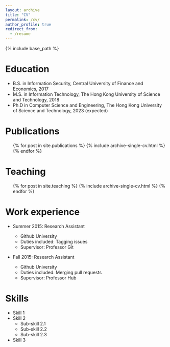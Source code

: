 ```yaml
---
layout: archive
title: "CV"
permalink: /cv/
author_profile: true
redirect_from:
  - /resume
---
```


{% include base_path %}

Education
======
* B.S. in Information Security, Central University of Finance and Economics, 2017
* M.S. in Information Technology, The Hong Kong University of Science and Technology, 2018
* Ph.D in Computer Science and Engineering, The Hong Kong University of Science and Technology, 2023 (expected)
  
Publications
======
  <ul>{% for post in site.publications %}
    {% include archive-single-cv.html %}
  {% endfor %}</ul>
 
  
Teaching
======
  <ul>{% for post in site.teaching %}
    {% include archive-single-cv.html %}
  {% endfor %}</ul>
  
Work experience
======
* Summer 2015: Research Assistant
  * Github University
  * Duties included: Tagging issues
  * Supervisor: Professor Git

* Fall 2015: Research Assistant
  * Github University
  * Duties included: Merging pull requests
  * Supervisor: Professor Hub
  
Skills
======
* Skill 1
* Skill 2
  * Sub-skill 2.1
  * Sub-skill 2.2
  * Sub-skill 2.3
* Skill 3
